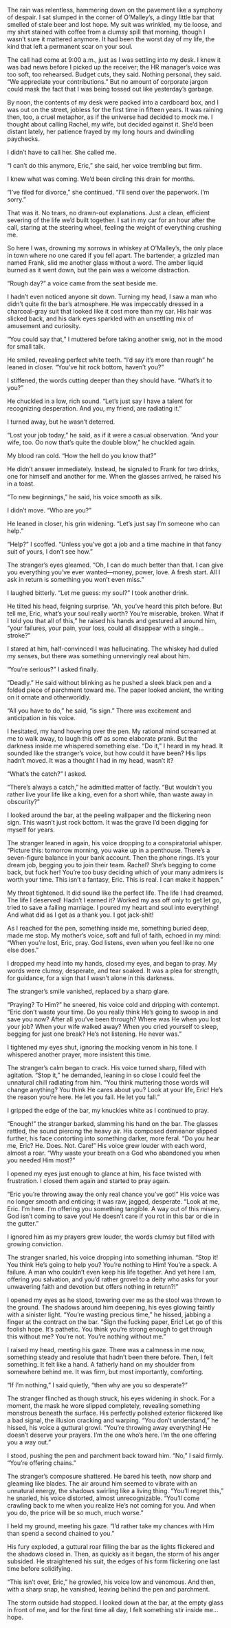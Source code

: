 The rain was relentless, hammering down on the pavement like a symphony of despair. I sat slumped in the corner of O’Malley’s, a dingy little bar that smelled of stale beer and lost hope. My suit was wrinkled, my tie loose, and my shirt stained with coffee from a clumsy spill that morning, though I wasn’t sure it mattered anymore. It had been the worst day of my life, the kind that left a permanent scar on your soul.

The call had come at 9:00 a.m., just as I was settling into my desk. I knew it was bad news before I picked up the receiver; the HR manager’s voice was too soft, too rehearsed. Budget cuts, they said. Nothing personal, they said. “We appreciate your contributions.” But no amount of corporate jargon could mask the fact that I was being tossed out like yesterday’s garbage.

By noon, the contents of my desk were packed into a cardboard box, and I was out on the street, jobless for the first time in fifteen years. It was raining then, too, a cruel metaphor, as if the universe had decided to mock me. I thought about calling Rachel, my wife, but decided against it. She’d been distant lately, her patience frayed by my long hours and dwindling paychecks.

I didn’t have to call her. She called me.

“I can’t do this anymore, Eric,” she said, her voice trembling but firm.

I knew what was coming. We’d been circling this drain for months.

“I’ve filed for divorce,” she continued. “I’ll send over the paperwork. I’m sorry.”

That was it. No tears, no drawn-out explanations. Just a clean, efficient severing of the life we’d built together. I sat in my car for an hour after the call, staring at the steering wheel, feeling the weight of everything crushing me.

So here I was, drowning my sorrows in whiskey at O’Malley’s, the only place in town where no one cared if you fell apart. The bartender, a grizzled man named Frank, slid me another glass without a word. The amber liquid burned as it went down, but the pain was a welcome distraction.

“Rough day?” a voice came from the seat beside me.

I hadn’t even noticed anyone sit down. Turning my head, I saw a man who didn’t quite fit the bar’s atmosphere. He was impeccably dressed in a charcoal-gray suit that looked like it cost more than my car. His hair was slicked back, and his dark eyes sparkled with an unsettling mix of amusement and curiosity.

“You could say that,” I muttered before taking another swig, not in the mood for small talk.

He smiled, revealing perfect white teeth. “I’d say it’s more than rough” he leaned in closer. “You’ve hit rock bottom, haven’t you?”

I stiffened, the words cutting deeper than they should have. “What’s it to you?”

He chuckled in a low, rich sound. “Let’s just say I have a talent for recognizing desperation. And you, my friend, are radiating it.”

I turned away, but he wasn’t deterred.

“Lost your job today,” he said, as if it were a casual observation. “And your wife, too. Oo now that’s quite the double blow,” he chuckled again. 

My blood ran cold. “How the hell do you know that?”

He didn’t answer immediately. Instead, he signaled to Frank for two drinks, one for himself and another for me. When the glasses arrived, he raised his in a toast.

“To new beginnings,” he said, his voice smooth as silk.

I didn’t move. “Who are you?”

He leaned in closer, his grin widening. “Let’s just say I’m someone who can help.”

“Help?” I scoffed. “Unless you’ve got a job and a time machine in that fancy suit of yours, I don’t see how.”

The stranger’s eyes gleamed. “Oh, I can do much better than that. I can give you everything you’ve ever wanted—money, power, love. A fresh start. All I ask in return is something you won’t even miss.”

I laughed bitterly. “Let me guess: my soul?” I took another drink. 

He tilted his head, feigning surprise. “Ah, you’ve heard this pitch before. But tell me, Eric, what’s your soul really worth? You’re miserable, broken. What if I told you that all of this,” he raised his hands and gestured all around him, “your failures, your pain, your loss, could all disappear with a single… stroke?”

I stared at him, half-convinced I was hallucinating. The whiskey had dulled my senses, but there was something unnervingly real about him.

“You’re serious?” I asked finally.

“Deadly.” He said without blinking as he pushed a sleek black pen and a folded piece of parchment toward me. The paper looked ancient, the writing on it ornate and otherworldly.

“All you have to do,” he said, “is sign.” There was excitement and anticipation in his voice. 

I hesitated, my hand hovering over the pen. My rational mind screamed at me to walk away, to laugh this off as some elaborate prank. But the darkness inside me whispered something else. “Do it,” I heard in my head. It sounded like the stranger’s voice, but how could it have been? His lips hadn’t moved. It was a thought I had in my head, wasn’t it?

“What’s the catch?” I asked.

“There’s always a catch,” he admitted matter of factly. “But wouldn’t you rather live your life like a king, even for a short while, than waste away in obscurity?”

I looked around the bar, at the peeling wallpaper and the flickering neon sign. This wasn’t just rock bottom. It was the grave I’d been digging for myself for years.

The stranger leaned in again, his voice dropping to a conspiratorial whisper. “Picture this: tomorrow morning, you wake up in a penthouse. There’s a seven-figure balance in your bank account. Then the phone rings. It’s your dream job, begging you to join their team. Rachel? She’s begging to come back, but fuck her! You’re too busy deciding which of your many admirers is worth your time. This isn’t a fantasy, Eric. This is real. I can make it happen.”

My throat tightened. It did sound like the perfect life. The life I had dreamed. The life I deserved! Hadn’t I earned it? Worked my ass off only to get let go, tried to save a failing marriage. I poured my heart and soul into everything! And what did as I get as a thank you. I got jack-shit! 

As I reached for the pen, something inside me, something buried deep, made me stop. My mother’s voice, soft and full of faith, echoed in my mind: “When you’re lost, Eric, pray. God listens, even when you feel like no one else does.”

I dropped my head into my hands, closed my eyes, and began to pray. My words were clumsy, desperate, and tear soaked. It was a plea for strength, for guidance, for a sign that I wasn’t alone in this darkness.

The stranger’s smile vanished, replaced by a sharp glare.

“Praying? To Him?”  he sneered, his voice cold and dripping with contempt. “Eric don’t waste your time. Do you really think He’s going to swoop in and save you now? After all you’ve been through? Where was He when you lost your job? When your wife walked away? When you cried yourself to sleep, begging for just one break? He’s not listening. He never was.”

I tightened my eyes shut, ignoring the mocking venom in his tone. I whispered another prayer, more insistent this time.

The stranger’s calm began to crack. His voice turned sharp, filled with agitation. “Stop it,” he demanded, leaning in so close I could feel the unnatural chill radiating from him. “You think muttering those words will change anything? You think He cares about you? Look at your life, Eric! He’s the reason you’re here. He let you fail. He let you fall.”

I gripped the edge of the bar, my knuckles white as I continued to pray.

“Enough!” the stranger barked, slamming his hand on the bar. The glasses rattled, the sound piercing the heavy air. His composed demeanor slipped further, his face contorting into something darker, more feral. “Do you hear me, Eric? He. Does. Not. Care!” His voice grew louder with each word, almost a roar. “Why waste your breath on a God who abandoned you when you needed Him most?”

I opened my eyes just enough to glance at him, his face twisted with frustration. I closed them again and started to pray again. 

“Eric you’re throwing away the only real chance you’ve got!” His voice was no longer smooth and enticing; it was raw, jagged, desperate. “Look at me, Eric. I’m here. I’m offering you something tangible. A way out of this misery. God isn’t coming to save you! He doesn’t care if you rot in this bar or die in the gutter.”

I ignored him as my prayers grew louder, the words clumsy but filled with growing conviction.

The stranger snarled, his voice dropping into something inhuman. “Stop it! You think He’s going to help you? You’re nothing to Him! You’re a  speck. A failure. A man who couldn’t even keep his life together. And yet here I am, offering you salvation, and you’d rather grovel to a deity who asks for your unwavering faith and devotion but offers nothing in return?!”

I opened my eyes as he stood, towering over me as the stool was thrown to the ground. The shadows around him deepening, his eyes glowing faintly with a sinister light. “You’re wasting precious time,” he hissed, jabbing a finger at the contract on the bar. “Sign the fucking paper, Eric! Let go of this foolish hope. It’s pathetic. You think you’re strong enough to get through this without me? You’re not. You’re nothing without me.”

I raised my head, meeting his gaze. There was a calmness in me now, something steady and resolute that hadn’t been there before. Then, I felt something. It felt like a hand. A fatherly hand on my shoulder from somewhere behind me. It was firm, but most importantly, comforting. 

“If I’m nothing,” I said quietly, “then why are you so desperate?”

The stranger flinched as though struck, his eyes widening in shock. For a moment, the mask he wore slipped completely, revealing something monstrous beneath the surface. His perfectly polished exterior flickered like a bad signal, the illusion cracking and warping. “You don’t understand,” he hissed, his voice a guttural growl. “You’re throwing away everything! He doesn’t deserve your prayers. I’m the one who’s here. I’m the one offering you a way out.”

I stood, pushing the pen and parchment back toward him. “No,” I said firmly. “You’re offering chains.”

The stranger’s composure shattered. He bared his teeth, now sharp and gleaming like blades. The air around him seemed to vibrate with an unnatural energy, the shadows swirling like a living thing. “You’ll regret this,” he snarled, his voice distorted, almost unrecognizable. “You’ll come crawling back to me when you realize He’s not coming for you. And when you do, the price will be so much, much worse.”

I held my ground, meeting his gaze. “I’d rather take my chances with Him than spend a second chained to you.”

His fury exploded, a guttural roar filling the bar as the lights flickered and the shadows closed in. Then, as quickly as it began, the storm of his anger subsided. He straightened his suit, the edges of his form flickering one last time before solidifying.

“This isn’t over, Eric,” he growled, his voice low and venomous. And then, with a sharp snap, he vanished, leaving behind the pen and parchment.

The storm outside had stopped. I looked down at the bar, at the empty glass in front of me, and for the first time all day, I felt something stir inside me…hope.